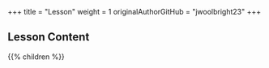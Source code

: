 +++
title = "Lesson"
weight = 1
originalAuthorGitHub = "jwoolbright23"
+++

## Lesson Content

{{% children %}}
